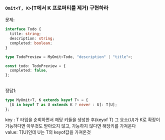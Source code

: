### `Omit<T, K>`(T에서 K 프로퍼티를 제거) 구현하라

문제:

```ts
interface Todo {
  title: string;
  description: string;
  completed: boolean;
}

type TodoPreview = MyOmit<Todo, "description" | "title">;

const todo: TodoPreview = {
  completed: false,
};
```

<br/>
정답1:

```ts
type MyOmit<T, K extends keyof T> = {
  [U in keyof T as U extends K ? never : U]: T[U];
};
```

key : T 타입을 순회하면서 해당 키들을 생성한 후(keyof T) 그 요소(U)가 K로 확장이 가능하다면 아무것도 받아오지 않고, 가능하지 않다면 해당키를 가져온다 <br/>
value: T[U]인데 U는 T의 keyof값을 가져온것
